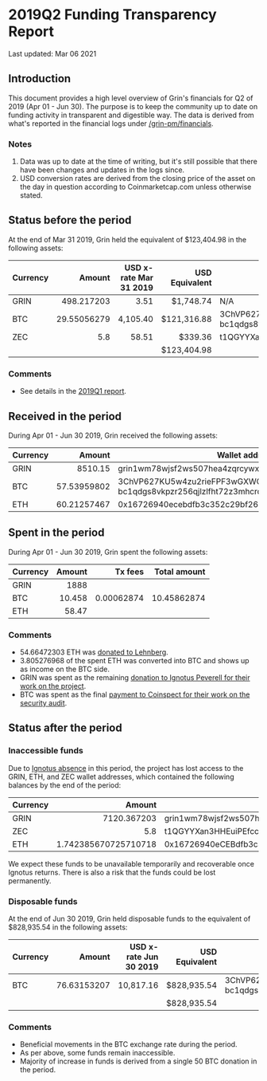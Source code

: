 # 2019Q2 Funding Transparency Report

Last updated: Mar 06 2021

## Introduction
This document provides a high level overview of Grin's financials for Q2 of 2019 (Apr 01 - Jun 30). The purpose is to keep the community up to date on funding activity in transparent and digestible way. The data is derived from what's reported in the financial logs under [/grin-pm/financials](https://github.com/mimblewimble/grin-pm/tree/master/financials).

### Notes

1. Data was up to date at the time of writing, but it's still possible that there have been changes and updates in the logs since.
2. USD conversion rates are derived from the closing price of the asset on the day in question according to Coinmarketcap.com unless otherwise stated. 



## Status before the period

At the end of Mar 31 2019, Grin held the equivalent of $123,404.98 in the following assets:

Currency | Amount | USD x-rate Mar 31 2019 | USD Equivalent | Wallet address(es)
|---|---:|---:|---:|---|
GRIN | 498.217203 | 3.51 | $1,748.74 | N/A
BTC | 29.55056279 | 4,105.40 | $121,316.88 | 3ChVP627KU5w4zu2rieFPF3wGXWQgmhvrs <br />bc1qdgs8vkpzr256qjlzlfht72z3mhcrdrt6wj2rfjw39j8us24gz8uq78qj65
ZEC | 5.8 | 58.51 | $339.36 | t1QGYYXan3HHEuiPEfccKnUuWEP4CsVvPA5 |
| | | | $123,404.98 |

### Comments
* See details in the [2019Q1 report](funding_transparency_2019Q1.md).

## Received in the period

During Apr 01 - Jun 30 2019, Grin received the following assets: 

Currency | Amount | Wallet address(es)
|---|---:|---|
GRIN | 8510.15 | grin1wm78wjsf2ws507hea4zqrcywxltjwhtgfrwzhdrr9l80l7tpz5fsj58lk0
BTC | 57.53959802 | 3ChVP627KU5w4zu2rieFPF3wGXWQgmhvrs <br />bc1qdgs8vkpzr256qjlzlfht72z3mhcrdrt6wj2rfjw39j8us24gz8uq78qj65
ETH | 60.21257467 | 0x16726940ecebdfb3c352c29bf2620f59ef919a3b 

## Spent in the period

During Apr 01 - Jun 30 2019, Grin spent the following assets:

Currency | Amount | Tx fees | Total amount |
|---|---:|---:|---:|
GRIN | 1888 | | |
BTC | 10.458 | 0.00062874| 10.45862874 |
ETH | 58.47 | | |


### Comments
* 54.66472303 ETH was [donated to Lehnberg](https://github.com/mimblewimble/grin-pm/blob/master/notes/20190409-meeting-governance.md#decision-lehnberg-funding).
* 3.805276968 of the spent ETH was converted into BTC and shows up as income on the BTC side.
* GRIN was spent as the remaining [donation to Ignotus Peverell for their work on the project](https://github.com/mimblewimble/grin-pm/blob/master/notes/20190312-meeting-governance.md#decision-funding-for-ignotus-peverell).
* BTC was spent as the final [payment to Coinspect for their work on the security audit](https://github.com/mimblewimble/grin-pm/blob/master/notes/20190212-meeting-governance.md#decision-security-audit-firm).


## Status after the period

### Inaccessible funds

Due to [Ignotus absence](https://forum.grin.mw/t/on-ignos-absence/5301) in this period, the project has lost access to the GRIN, ETH, and ZEC wallet addresses, which contained the following balances by the end of the period:

Currency | Amount | Wallet address(es)
|---|---:|---|
GRIN | 7120.367203 | grin1wm78wjsf2ws507hea4zqrcywxltjwhtgfrwzhdrr9l80l7tpz5fsj58lk0
ZEC | 5.8 | t1QGYYXan3HHEuiPEfccKnUuWEP4CsVvPA5
ETH | 1.742385670725710718 | 0x16726940eCEBdfb3c352C29bF2620f59EF919a3b

We expect these funds to be unavailable temporarily and recoverable once Ignotus returns. There is also a risk that the funds could be lost permanently.

### Disposable funds

At the end of Jun 30 2019, Grin held disposable funds to the equivalent of $828,935.54 in the following assets:

Currency | Amount | USD x-rate Jun 30 2019 | USD Equivalent | Wallet address(es)
|---|---:|---:|---:|---|
BTC | 76.63153207 | 10,817.16 | $828,935.54 | 3ChVP627KU5w4zu2rieFPF3wGXWQgmhvrs <br />bc1qdgs8vkpzr256qjlzlfht72z3mhcrdrt6wj2rfjw39j8us24gz8uq78qj65
| | | | $828,935.54 |

### Comments
* Beneficial movements in the BTC exchange rate during the period.
* As per above, some funds remain inaccessible.
* Majority of increase in funds is derived from a single 50 BTC donation in the period.